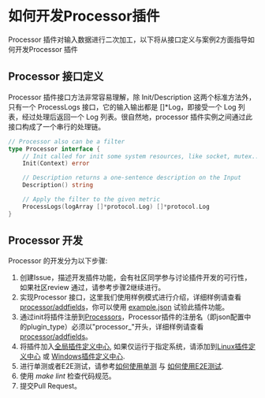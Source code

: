 # 如何开发Processor插件
Processor 插件对输入数据进行二次加工，以下将从接口定义与案例2方面指导如何开发Processor 插件

## Processor 接口定义
Processor 插件接口方法非常容易理解，除 Init/Description 这两个标准方法外，只有一个 ProcessLogs 接口，它的输入输出都是 []*Log，即接受一个 Log 列表，经过处理后返回一个 Log 列表。很自然地，processor 插件实例之间通过此接口构成了一个串行的处理链。

```go
// Processor also can be a filter
type Processor interface {
	// Init called for init some system resources, like socket, mutex...
	Init(Context) error

	// Description returns a one-sentence description on the Input
	Description() string

	// Apply the filter to the given metric
	ProcessLogs(logArray []*protocol.Log) []*protocol.Log
}
```

## Processor 开发

Processor 的开发分为以下步骤:
1. 创建Issue，描述开发插件功能，会有社区同学参与讨论插件开发的可行性，如果社区review 通过，请参考步骤2继续进行。
2. 实现Processor 接口，这里我们使用样例模式进行介绍，详细样例请查看[processor/addfields](../../../plugins/processor/addfields/processor_add_fields.go)，你可以使用 [example.json](../../../plugins/processor/addfields/example.json) 试验此插件功能。
3. 通过init将插件注册到[Processors](../../../plugin.go)，Processor插件的注册名（即json配置中的plugin_type）必须以"processor_"开头，详细样例请查看[processor/addfields](../../../plugins/processor/addfields/processor_add_fields.go)。
4. 将插件加入[全局插件定义中心](../../../plugins/all/all.go), 如果仅运行于指定系统，请添加到[Linux插件定义中心](../../../plugins/all/all_linux.go) 或 [Windows插件定义中心](../../../plugins/all/all_windows.go).
5. 进行单测或者E2E测试，请参考[如何使用单测](./How-to-write-unit-test.md) 与 [如何使用E2E测试](../../../test/README.md).
6. 使用 *make lint* 检查代码规范。
7. 提交Pull Request。